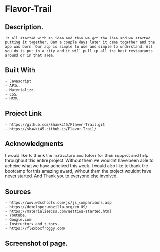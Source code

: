 # Flavor-Trail


## Description.
    It all started with an idea and than we got the idea and we started putting it together. Bam a couple days later it came together and the app was born. Our app is simple to use and simple to understand. All you do is put in a city and it will pull up all the best restaurants around or in that area. 

## Built With
    - Javascript
    - APIs.
    - Materialize.
    - CSS.
    - Html. 




## Project Link
    - https://github.com/Shawki45/Flavor-Trail.git
    - https://shawki45.github.io/Flavor-Trail/

## Acknowledgments
I would like to thank the instructors and tutors for their supprot and help throughout this entire project. Without them we wouldnt have been able to acheive what we have acheived this week. I would also like to thank the bootcamp for this amazing award, without them the project wouldnt have never started. And Thank you to everyone else involved. 

## Sources
    - https://www.w3schools.com/js/js_comparisons.asp
    - https://developer.mozilla.org/en-US/
    - https://materializecss.com/getting-started.html
    - Youtube.
    - Google.com
    - Instructors and tutors.
    - https://flexboxfroggy.com/
    



## Screenshot of page. 

